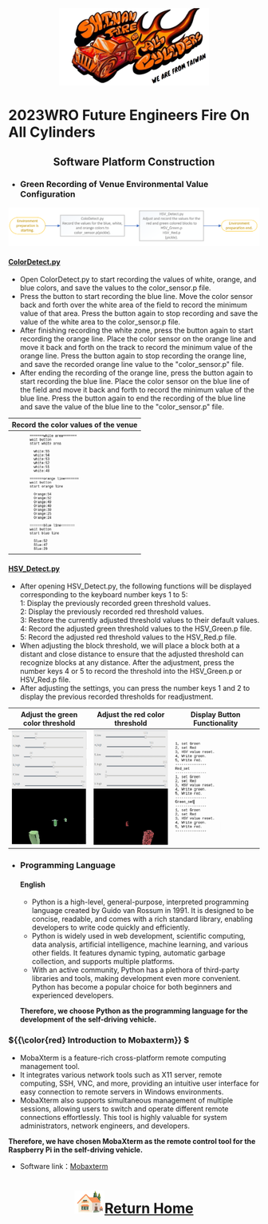 <div align=center> <img src="../../other/img/logo.png" width=300> </div>

2023WRO Future Engineers Fire On All Cylinders  
=====
## <div align="center">Software Platform Construction</div>
 
- ### Green Recording of Venue Environmental Value Configuration
![images](./img/setup_recode.png)  
#### [ColorDetect.py](../Programming/Open_Challenge/line_color_write.py)
- Open ColorDetect.py to start recording the values of white, orange, and blue colors, and save the values to the color_sensor.p file.
- Press the button to start recording the blue line. Move the color sensor back and forth over the white area of the field to record the minimum value of that area. Press the button again to stop recording and save the value of the white area to the color_sensor.p file.
- After finishing recording the white zone, press the button again to start recording the orange line. Place the color sensor on the orange line and move it back and forth on the track to record the minimum value of the orange line. Press the button again to stop recording the orange line, and save the recorded orange line value to the "color_sensor.p" file.
- After ending the recording of the orange line, press the button again to start recording the blue line. Place the color sensor on the blue line of the field and move it back and forth to record the minimum value of the blue line. Press the button again to end the recording of the blue line and save the value of the blue line to the "color_sensor.p" file.


<div align="center">

|Record the color values of the venue|
|:---:|
|<img src="./img/detect_color.png" width="200" alt="detect_color">|
</div>

#### [HSV_Detect.py](../Programming/Obstacle_Challenge/HSV_Test.py)
- After opening HSV_Detect.py, the following functions will be displayed corresponding to the keyboard number keys 1 to 5:  
1: Display the previously recorded green threshold values.  
2: Display the previously recorded red threshold values.  
3: Restore the currently adjusted threshold values to their default values.  
4: Record the adjusted green threshold values to the HSV_Green.p file.  
5: Record the adjusted red threshold values to the HSV_Red.p file.
- When adjusting the block threshold, we will place a block both at a distant and close distance to ensure that the adjusted threshold can recognize blocks at any distance. After the adjustment, press the number keys 4 or 5 to record the threshold into the HSV_Green.p or HSV_Red.p file.
- After adjusting the settings, you can press the number keys 1 and 2 to display the previous recorded thresholds for readjustment.

<div align="center">
 
|Adjust the green color threshold|Adjust the red color threshold|Display Button Functionality|
|:---:|:---:|:---:|
|<div align="center"> <img src="./img/Adjust_the_green_color_threshold.png" width="250" alt="Adjust_the_green_color_threshold"></div>|<div align="center"> <img src="./img/Adjust_the_red_color_threshold.png" width="250" alt="Adjust_the_red_color_threshold"></div>|<div align="center"> <img src="./img/Display_Button_Functionality.png" width="250" alt="Display_Button_Functionality"></div>|
</div>

- ### Programming Language
  #### English
   - Python is a high-level, general-purpose, interpreted programming language created by Guido van Rossum in 1991. It is designed to be concise, readable, and comes with a rich 
  standard library, enabling developers to write code quickly and efficiently. 
   - Python is widely used in web development, scientific computing, data analysis, artificial intelligence, machine learning, and various other fields. It features dynamic typing, automatic garbage collection, and supports multiple platforms.
   - With an active community, Python has a plethora of third-party libraries and tools, making development even more convenient. Python has become a popular choice for both beginners and experienced developers.  

  __Therefore, we choose Python as the programming language for the development of the self-driving vehicle.__


### ${{\color{red} Introduction to  Mobaxterm}} $  
  - MobaXterm is a feature-rich cross-platform remote computing management tool. 
  - It integrates various network tools such as X11 server, remote computing, SSH, VNC, and more, providing an intuitive user interface for easy connection to remote servers in Windows environments.
  - MobaXterm also supports simultaneous management of multiple sessions, allowing users to switch and operate different remote connections effortlessly. This tool is highly valuable for system administrators, network engineers, and developers.

  __Therefore, we have chosen MobaXterm as the remote control tool for the Raspberry Pi in the self-driving vehicle.__  

- Software link：[Mobaxterm](https://mobaxterm.mobatek.net/) 
  

# <div align="center">![HOME](../../other/img/Home.png)[Return Home](../../)</div> 
